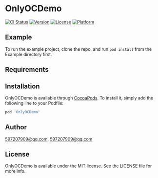 # OnlyOCDemo

[![CI Status](https://img.shields.io/travis/597207909@qq.com/OnlyOCDemo.svg?style=flat)](https://travis-ci.org/597207909@qq.com/OnlyOCDemo)
[![Version](https://img.shields.io/cocoapods/v/OnlyOCDemo.svg?style=flat)](https://cocoapods.org/pods/OnlyOCDemo)
[![License](https://img.shields.io/cocoapods/l/OnlyOCDemo.svg?style=flat)](https://cocoapods.org/pods/OnlyOCDemo)
[![Platform](https://img.shields.io/cocoapods/p/OnlyOCDemo.svg?style=flat)](https://cocoapods.org/pods/OnlyOCDemo)

## Example

To run the example project, clone the repo, and run `pod install` from the Example directory first.

## Requirements

## Installation

OnlyOCDemo is available through [CocoaPods](https://cocoapods.org). To install
it, simply add the following line to your Podfile:

```ruby
pod 'OnlyOCDemo'
```

## Author

597207909@qq.com, 597207909@qq.com

## License

OnlyOCDemo is available under the MIT license. See the LICENSE file for more info.
